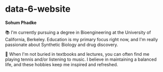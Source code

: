 # data-6-website
__Sohum Phadke__

📚 I'm currently pursuing a degree in Bioengineering at the University of California, Berkeley. Education is my primary focus right now, and I'm really passionate about Synthetic Biology and drug discovery.

🌟 When I'm not buried in textbooks and lectures, you can often find me playing tennis and/or listening to music. I believe in maintaining a balanced life, and these hobbies keep me inspired and refreshed.

